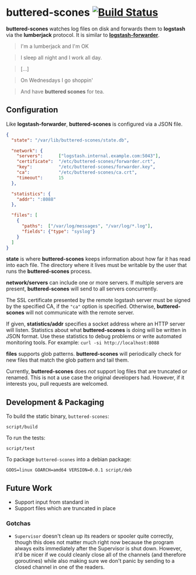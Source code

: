 # buttered-scones [![Build Status](https://travis-ci.org/alindeman/buttered-scones.svg?branch=master)](https://travis-ci.org/alindeman/buttered-scones)

**buttered-scones** watches log files on disk and forwards them to **logstash**
via the **lumberjack** protocol. It is similar to
[**logstash-forwarder**](https://github.com/elasticsearch/logstash-forwarder).

> I'm a lumberjack and I'm OK

> I sleep all night and I work all day.

> [...]

> On Wednesdays I go shoppin'

> And have **buttered scones** for tea.

## Configuration

Like **logstash-forwarder**, **buttered-scones** is configured via a JSON file.

```json
{
  "state": "/var/lib/buttered-scones/state.db",

  "network": {
    "servers":      ["logstash.internal.example.com:5043"],
    "certificate":  "/etc/buttered-scones/forwarder.crt",
    "key":          "/etc/buttered-scones/forwarder.key",
    "ca":           "/etc/buttered-scones/ca.crt",
    "timeout":      15
  },

  "statistics": {
    "addr": ":8088"
  },

  "files": [
    {
      "paths":  ["/var/log/messages", "/var/log/*.log"],
      "fields": {"type": "syslog"}
    }
  ]
}
```

**state** is where **buttered-scones** keeps information about how far it has
read into each file. The directory where it lives must be writable by the
user that runs the **buttered-scones** process.

**network/servers** can include one or more servers. If multiple servers are
present, **buttered-scones** will send to all servers concurrently.

The SSL certificate presented by the remote logstash server must be signed by
the specified CA, if the `"ca"` option is specified. Otherwise,
**buttered-scones** will not communicate with the remote server.

If given, **statistics/addr** specifies a socket address where an HTTP server
will listen. Statistics about what **buttered-scones** is doing will be written
in JSON format. Use these statistics to debug problems or write automated
monitoring tools. For example: `curl -si http://localhost:8088`

**files** supports glob patterns. **buttered-scones** will periodically check
for new files that match the glob pattern and tail them.

Currently, **buttered-scones** does _not_ support log files that are truncated
or renamed. This is not a use case the original developers had. However, if it
interests you, pull requests are welcomed.

## Development & Packaging

To build the static binary, `buttered-scones`:

```
script/build
```

To run the tests:

```
script/test
```

To package `buttered-scones` into a debian package:

```
GOOS=linux GOARCH=amd64 VERSION=0.0.1 script/deb
```

## Future Work

* Support input from standard in
* Support files which are truncated in place

### Gotchas

* `Supervisor` doesn't clean up its readers or spooler quite correctly, though this does not matter much right now because the program always exits immediately after the Supervisor is shut down. However, it'd be nicer if we could cleanly close all of the channels (and therefore goroutines) while also making sure we don't panic by sending to a closed channel in one of the readers.
